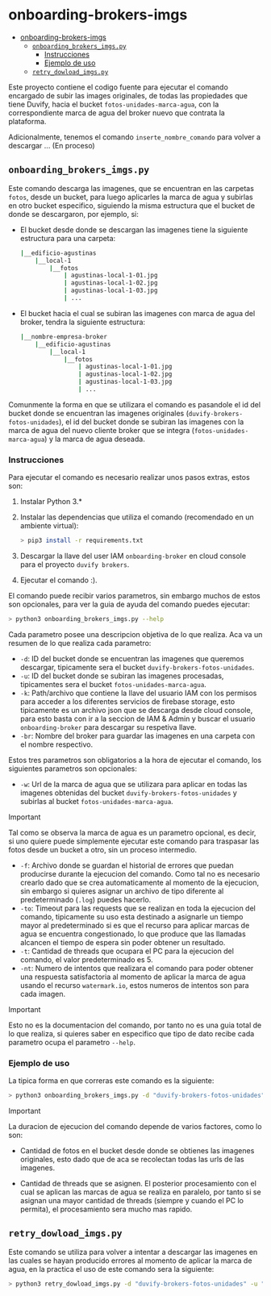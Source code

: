 # onboarding-brokers-imgs

- [onboarding-brokers-imgs](#onboarding-brokers-imgs)
  - [`onboarding_brokers_imgs.py`](#onboarding_brokers_imgspy)
    - [Instrucciones](#instrucciones)
    - [Ejemplo de uso](#ejemplo-de-uso)
  - [`retry_dowload_imgs.py`](#retry_dowload_imgspy)

Este proyecto contiene el codigo fuente para ejecutar el comando encargado de subir las images originales, de todas las propiedades que tiene Duvify, hacia el bucket `fotos-unidades-marca-agua`, con la correspondiente marca de agua del broker nuevo que contrata la plataforma.

Adicionalmente, tenemos el comando `inserte_nombre_comando` para volver a descargar ... (En proceso)

## `onboarding_brokers_imgs.py`

Este comando descarga las imagenes, que se encuentran en las carpetas `fotos`, desde un bucket, para luego aplicarles la marca de agua y subirlas en otro bucket especifico, siguiendo la misma estructura que el bucket de donde se descargaron, por ejemplo, si:

- El bucket desde donde se descargan las imagenes tiene la siguiente estructura para una carpeta:

    ```bash
    |__edificio-agustinas
        |__local-1
            |__fotos
                | agustinas-local-1-01.jpg
                | agustinas-local-1-02.jpg
                | agustinas-local-1-03.jpg
                | ...
    ```

- El bucket hacia el cual se subiran las imagenes con marca de agua del broker, tendra la siguiente estructura:

    ```bash
    |__nombre-empresa-broker
        |__edificio-agustinas
            |__local-1
                |__fotos
                    | agustinas-local-1-01.jpg
                    | agustinas-local-1-02.jpg
                    | agustinas-local-1-03.jpg
                    | ...
    ```

Comunmente la forma en que se utilizara el comando es pasandole el id del bucket donde se encuentran las imagenes originales (`duvify-brokers-fotos-unidades`), el id del bucket donde se subiran las imagenes con la marca de agua del nuevo cliente broker que se integra (`fotos-unidades-marca-agua`) y la marca de agua deseada.

### Instrucciones

Para ejecutar el comando es necesario realizar unos pasos extras, estos son:

1. Instalar Python 3.*
2. Instalar las dependencias que utiliza el comando (recomendado en un ambiente virtual):

    ```bash
    > pip3 install -r requirements.txt
    ```

3. Descargar la llave del user IAM `onboarding-broker` en cloud console para el proyecto `duvify brokers`.
4. Ejecutar el comando :).

El comando puede recibir varios parametros, sin embargo muchos de estos son opcionales, para ver la guia de ayuda del comando puedes ejecutar:

```bash
> python3 onboarding_brokers_imgs.py --help
```

Cada parametro posee una descripcion objetiva de lo que realiza. Aca va un resumen de lo que realiza cada parametro:

- `-d`: ID del bucket donde se encuentran las imagenes que queremos descargar, tipicamente sera el bucket `duvify-brokers-fotos-unidades`.
- `-u`: ID del bucket donde se subiran las imagenes procesadas, tipicamentes sera el bucket `fotos-unidades-marca-agua`.
- `-k`: Path/archivo que contiene la llave del usuario IAM con los permisos para acceder a los diferentes servicios de firebase storage, esto tipicamente es un archivo json que se descarga desde cloud console, para esto basta con ir a la seccion de IAM & Admin y buscar el usuario `onboarding-broker` para descargar su respetiva llave.
- `-br`: Nombre del broker para guardar las imagenes en una carpeta con el nombre respectivo.

Estos tres parametros son obligatorios a la hora de ejecutar el comando, los siguientes parametros son opcionales:

- `-w`: Url de la marca de agua que se utilizara para aplicar en todas las imagenes obtenidas del bucket `duvify-brokers-fotos-unidades` y subirlas al bucket `fotos-unidades-marca-agua`.

>[!IMPORTANT]
>Tal como se observa la marca de agua es un parametro opcional, es decir, si uno quiere puede simplemente ejecutar este comando para traspasar las fotos desde un bucket a otro, sin un proceso intermedio.

- `-f`: Archivo donde se guardan el historial de errores que puedan producirse durante la ejecucion del comando. Como tal no es necesario crearlo dado que se crea automaticamente al momento de la ejecucion, sin embargo si quieres asignar un archivo de tipo diferente al predeterminado (`.log`) puedes hacerlo.
- `-to`: Timeout para las requests que se realizan en toda la ejecucion del comando, tipicamente su uso esta destinado a asignarle un tiempo mayor al predeterminado si es que el recurso para aplicar marcas de agua se encuentra congestionado, lo que produce que las llamadas alcancen el tiempo de espera sin poder obtener un resultado.
- `-t`: Cantidad de threads que ocupara el PC para la ejecucion del comando, el valor predeterminado es 5.
- `-nt`: Numero de intentos que realizara el comando para poder obtener una respuesta satisfactoria al momento de aplicar la marca de agua usando el recurso `watermark.io`, estos numeros de intentos son para cada imagen.

>[!IMPORTANT]
>Esto no es la documentacion del comando, por tanto no es una guia total de lo que realiza, si quieres saber en especifico que tipo de dato recibe cada parametro ocupa el parametro `--help`.

### Ejemplo de uso

La tipica forma en que correras este comando es la siguiente:

```bash
> python3 onboarding_brokers_imgs.py -d "duvify-brokers-fotos-unidades" -u "fotos-unidades-marca-agua" -br "nombre-empresa-broker" -k path/to/the/key/iam/file -w "url.marca-agua-broker.cl"
```

>[!IMPORTANT]
>La duracion de ejecucion del comando depende de varios factores, como lo son:
>
> - Cantidad de fotos en el bucket desde donde se obtienes las imagenes originales, esto dado que de aca se recolectan todas las urls de las imagenes.
>
> - Cantidad de threads que se asignen. El posterior procesamiento con el cual se aplican las marcas de agua se realiza en paralelo, por tanto si se asignan una mayor cantidad de threads (siempre y cuando el PC lo permita), el procesamiento sera mucho mas rapido.

## `retry_dowload_imgs.py`

Este comando se utiliza para volver a intentar a descargar las imagenes en las cuales se hayan producido errores al momento de aplicar la marca de agua, en la practica el uso de este comando sera la siguiente:

```bash
> python3 retry_dowload_imgs.py -d "duvify-brokers-fotos-unidades" -u "fotos-unidades-marca-agua" -br "nombre-empresa-broker" -k path/to/the/key/iam/file -w "url.marca-agua-broker.cl" -l path/to/logfile
```
